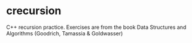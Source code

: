 # crecursion
C++ recursion practice. Exercises are from the book Data Structures and Algorithms (Goodrich, Tamassia & Goldwasser)

